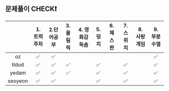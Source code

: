 ## 문제풀이 CHECK❗


  |         | 1. 트럭주차 | 2.단어공부 |  3. 올림픽 | 4. 영화감독숌 | 5. 덩치 | 6.체스판  | 7. 스위치 | 8. 사탕게임 | 9. 부분수열 |
  |:-------:|:----------:|:---------:|:----------:|:------------:|:-------:|:--------:|:---------:|:----------:|:----------:|
  | oz      |     ✅    |    ✅     |            |              |         |          |           |            |       ✅     |        
  | tldud   |     ✅    |     ✅    |  ✅       |              |    ✅     |          |    ✅       |            |     ✅       |       
  | yedam   |     ✅    |     ✅    |     ✅    |              |    ✅     |          |     ✅      |            |    ✅        |         
  | seoyeon |     ✅    |       ✅  |          |              |   ✅      |          |       ✅    |            |       ✅     |           
